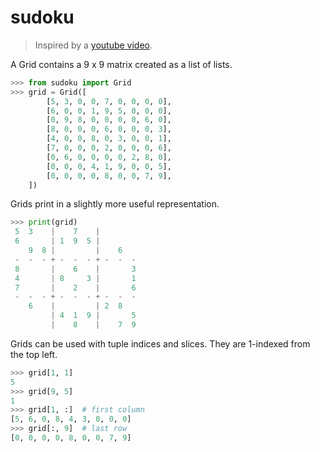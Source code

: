 # sudoku
> Inspired by a [youtube video](https://www.youtube.com/watch?v=G_UYXzGuqvM).


A Grid contains a 9 x 9 matrix created as a list of lists.

```python
>>> from sudoku import Grid
>>> grid = Grid([
        [5, 3, 0, 0, 7, 0, 0, 0, 0],
        [6, 0, 0, 1, 9, 5, 0, 0, 0],
        [0, 9, 8, 0, 0, 0, 0, 6, 0],
        [8, 0, 0, 0, 6, 0, 0, 0, 3],
        [4, 0, 0, 8, 0, 3, 0, 0, 1],
        [7, 0, 0, 0, 2, 0, 0, 0, 6],
        [0, 6, 0, 0, 0, 0, 2, 8, 0],
        [0, 0, 0, 4, 1, 9, 0, 0, 5],
        [0, 0, 0, 0, 8, 0, 0, 7, 9],
    ])
```

Grids print in a slightly more useful representation.
```python
>>> print(grid)
 5  3    |    7    |         
 6       | 1  9  5 |         
    9  8 |         |    6    
 -  -  - + -  -  - + -  -  - 
 8       |    6    |       3 
 4       | 8     3 |       1 
 7       |    2    |       6 
 -  -  - + -  -  - + -  -  - 
    6    |         | 2  8    
         | 4  1  9 |       5 
         |    8    |    7  9 
```

Grids can be used with tuple indices and slices. They are 1-indexed from the top left.
```python
>>> grid[1, 1]
5
>>> grid[9, 5]
1
>>> grid[1, :]  # first column
[5, 6, 0, 8, 4, 3, 0, 0, 0]
>>> grid[:, 9]  # last row
[0, 0, 0, 0, 8, 0, 0, 7, 9]
```

